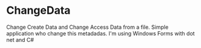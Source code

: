# ChangeData
Change Create Data  and Change Access Data from a file.
Simple application who change this metadadas.
I'm using Windows Forms with dot net and C#
